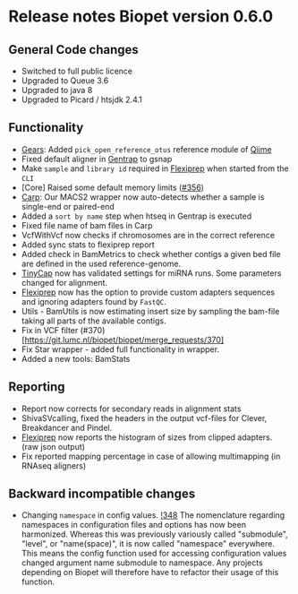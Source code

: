 # Release notes Biopet version 0.6.0

## General Code changes

* Switched to full public licence
* Upgraded to Queue 3.6
 * Upgraded to java 8
 * Upgraded to Picard / htsjdk 2.4.1

## Functionality

* [Gears](../pipelines/gears.md): Added `pick_open_reference_otus` reference module of [Qiime](http://qiime.org/)
* Fixed default aligner in [Gentrap](../pipelines/gentrap.md) to gsnap
* Make `sample` and `library id` required in [Flexiprep](../pipelines/flexiprep.md) when started from the `CLI`
* [Core] Raised some default memory limits ([#356](https://git.lumc.nl/biopet/biopet/issues/356))
* [Carp](../pipelines/carp.md): Our MACS2 wrapper now auto-detects whether a sample is single-end or paired-end
* Added a `sort by name` step when htseq in Gentrap is executed
* Fixed file name of bam files in Carp
* VcfWithVcf now checks if chromosomes are in the correct reference
* Added sync stats to flexiprep report
* Added check in BamMetrics to check whether contigs a given bed file are defined in the used reference-genome.
* [TinyCap](../pipelines/tinycap.md) now has validated settings for miRNA runs. Some parameters changed for alignment.
* [Flexiprep](../pipelines/flexiprep.md) now has the option to provide custom adapters sequences and ignoring adapters found by `FastQC`. 
* Utils - BamUtils is now estimating insert size by sampling the bam-file taking all parts of the available contigs.
* Fix in VCF filter (#370)[https://git.lumc.nl/biopet/biopet/merge_requests/370]
* Fix Star wrapper - added full functionality in wrapper.
* Added a new tools: BamStats

## Reporting

* Report now corrects for secondary reads in alignment stats
* ShivaSVcalling, fixed the headers in the output vcf-files for Clever, Breakdancer and Pindel.
* [Flexiprep](../pipelines/flexiprep.md) now reports the histogram of sizes from clipped adapters. (raw json output)
* Fix reported mapping percentage in case of allowing multimapping (in RNAseq aligners)

## Backward incompatible changes

* Changing `namespace` in config values. [!348](https://git.lumc.nl/biopet/biopet/merge_requests/348)
  The nomenclature regarding namespaces in configuration files and options has now been harmonized. Whereas this was previously variously called "submodule", "level", or "name(space)", it is now called "namespace" everywhere. This means the config function used for accessing configuration values changed argument name submodule to namespace. Any projects depending on Biopet will therefore have to refactor their usage of this function.
